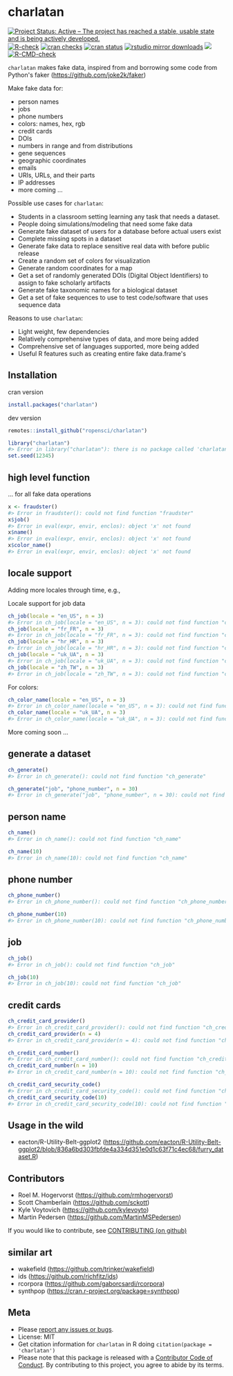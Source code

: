 charlatan
=========


<!-- badges: start -->
[![Project Status: Active – The project has reached a stable, usable state and is being actively developed.](https://www.repostatus.org/badges/latest/active.svg)](https://www.repostatus.org/#active)
[![R-check](https://github.com/ropensci/charlatan/workflows/R-check/badge.svg)](https://github.com/ropensci/charlatan/actions?query=workflow%3AR-check)
[![cran checks](https://badges.cranchecks.info/worst/charlatan.svg)](https://cloud.r-project.org/web/checks/check_results_charlatan.html)
[![cran status](https://www.r-pkg.org/badges/version/charlatan)](https://cran.r-project.org/package=charlatan)
[![rstudio mirror downloads](https://cranlogs.r-pkg.org/badges/charlatan)](https://github.com/r-hub/cranlogs.app)
[![](https://badges.ropensci.org/94_status.svg)](https://github.com/ropensci/software-review/issues/94)
[![R-CMD-check](https://github.com/ropensci/charlatan/actions/workflows/R-CMD-check.yaml/badge.svg)](https://github.com/ropensci/charlatan/actions/workflows/R-CMD-check.yaml)
<!-- badges: end -->


`charlatan` makes fake data, inspired from and borrowing some code from Python's faker (https://github.com/joke2k/faker)

Make fake data for:

* person names
* jobs
* phone numbers
* colors: names, hex, rgb
* credit cards
* DOIs
* numbers in range and from distributions
* gene sequences
* geographic coordinates
* emails
* URIs, URLs, and their parts
* IP addresses
* more coming ...

Possible use cases for `charlatan`:

* Students in a classroom setting learning any task that needs a dataset.
* People doing simulations/modeling that need some fake data
* Generate fake dataset of users for a database before actual users exist
* Complete missing spots in a dataset
* Generate fake data to replace sensitive real data with before public release
* Create a random set of colors for visualization
* Generate random coordinates for a map
* Get a set of randomly generated DOIs (Digital Object Identifiers) to
assign to fake scholarly artifacts
* Generate fake taxonomic names for a biological dataset
* Get a set of fake sequences to use to test code/software that uses
sequence data

Reasons to use `charlatan`:

* Light weight, few dependencies
* Relatively comprehensive types of data, and more being added
* Comprehensive set of languages supported, more being added
* Useful R features such as creating entire fake data.frame's

## Installation

cran version


```r
install.packages("charlatan")
```

dev version


```r
remotes::install_github("ropensci/charlatan")
```


```r
library("charlatan")
#> Error in library("charlatan"): there is no package called 'charlatan'
set.seed(12345)
```

## high level function

... for all fake data operations


```r
x <- fraudster()
#> Error in fraudster(): could not find function "fraudster"
x$job()
#> Error in eval(expr, envir, enclos): object 'x' not found
x$name()
#> Error in eval(expr, envir, enclos): object 'x' not found
x$color_name()
#> Error in eval(expr, envir, enclos): object 'x' not found
```

## locale support

Adding more locales through time, e.g.,

Locale support for job data


```r
ch_job(locale = "en_US", n = 3)
#> Error in ch_job(locale = "en_US", n = 3): could not find function "ch_job"
ch_job(locale = "fr_FR", n = 3)
#> Error in ch_job(locale = "fr_FR", n = 3): could not find function "ch_job"
ch_job(locale = "hr_HR", n = 3)
#> Error in ch_job(locale = "hr_HR", n = 3): could not find function "ch_job"
ch_job(locale = "uk_UA", n = 3)
#> Error in ch_job(locale = "uk_UA", n = 3): could not find function "ch_job"
ch_job(locale = "zh_TW", n = 3)
#> Error in ch_job(locale = "zh_TW", n = 3): could not find function "ch_job"
```

For colors:


```r
ch_color_name(locale = "en_US", n = 3)
#> Error in ch_color_name(locale = "en_US", n = 3): could not find function "ch_color_name"
ch_color_name(locale = "uk_UA", n = 3)
#> Error in ch_color_name(locale = "uk_UA", n = 3): could not find function "ch_color_name"
```

More coming soon ...

## generate a dataset


```r
ch_generate()
#> Error in ch_generate(): could not find function "ch_generate"
```


```r
ch_generate("job", "phone_number", n = 30)
#> Error in ch_generate("job", "phone_number", n = 30): could not find function "ch_generate"
```


## person name


```r
ch_name()
#> Error in ch_name(): could not find function "ch_name"
```


```r
ch_name(10)
#> Error in ch_name(10): could not find function "ch_name"
```


## phone number


```r
ch_phone_number()
#> Error in ch_phone_number(): could not find function "ch_phone_number"
```


```r
ch_phone_number(10)
#> Error in ch_phone_number(10): could not find function "ch_phone_number"
```

## job


```r
ch_job()
#> Error in ch_job(): could not find function "ch_job"
```


```r
ch_job(10)
#> Error in ch_job(10): could not find function "ch_job"
```

## credit cards


```r
ch_credit_card_provider()
#> Error in ch_credit_card_provider(): could not find function "ch_credit_card_provider"
ch_credit_card_provider(n = 4)
#> Error in ch_credit_card_provider(n = 4): could not find function "ch_credit_card_provider"
```


```r
ch_credit_card_number()
#> Error in ch_credit_card_number(): could not find function "ch_credit_card_number"
ch_credit_card_number(n = 10)
#> Error in ch_credit_card_number(n = 10): could not find function "ch_credit_card_number"
```


```r
ch_credit_card_security_code()
#> Error in ch_credit_card_security_code(): could not find function "ch_credit_card_security_code"
ch_credit_card_security_code(10)
#> Error in ch_credit_card_security_code(10): could not find function "ch_credit_card_security_code"
```

## Usage in the wild

- eacton/R-Utility-Belt-ggplot2 (https://github.com/eacton/R-Utility-Belt-ggplot2/blob/836a6bd303fbfde4a334d351e0d1c63f71c4ec68/furry_dataset.R)


## Contributors
* Roel M. Hogervorst (https://github.com/rmhogervorst)
* Scott Chamberlain (https://github.com/sckott)
* Kyle Voytovich (https://github.com/kylevoyto)
* Martin Pedersen (https://github.com/MartinMSPedersen)

If you would like to contribute, see [CONTRIBUTING (on github)](.github/CONTRIBUTING.md)

## similar art

* wakefield (https://github.com/trinker/wakefield)
* ids (https://github.com/richfitz/ids)
* rcorpora (https://github.com/gaborcsardi/rcorpora)
* synthpop (https://cran.r-project.org/package=synthpop)

## Meta

* Please [report any issues or bugs](https://github.com/ropensci/charlatan/issues).
* License: MIT
* Get citation information for `charlatan` in R doing `citation(package = 'charlatan')`
* Please note that this package is released with a [Contributor Code of Conduct](https://ropensci.org/code-of-conduct/). By contributing to this project, you agree to abide by its terms.
